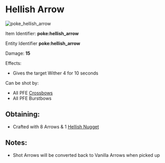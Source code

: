 # Hellish Arrow

![poke\_hellish\_arrow](https://github.com/ItsMePok/PFE/assets/136857747/a6c09bd7-f296-4844-ba2b-f226de5eb8a3)

Item Identifier: **poke:hellish\_arrow**

Entity Identifier **poke:hellish\_arrow**

Damage: **15**

Effects:

* Gives the target Wither 4 for 10 seconds

Can be shot by:

* All PFE [Crossbows](https://github.com/ItsMePok/PFE/wiki/Weapons#crossbows)
* All PFE Burstbows

## Obtaining:

* Crafted with 8 Arrows & 1 [Hellish Nugget](https://github.com/ItsMePok/PFE/wiki/Hellish-Nugget)

## Notes:

* Shot Arrows will be converted back to Vanilla Arrows when picked up
